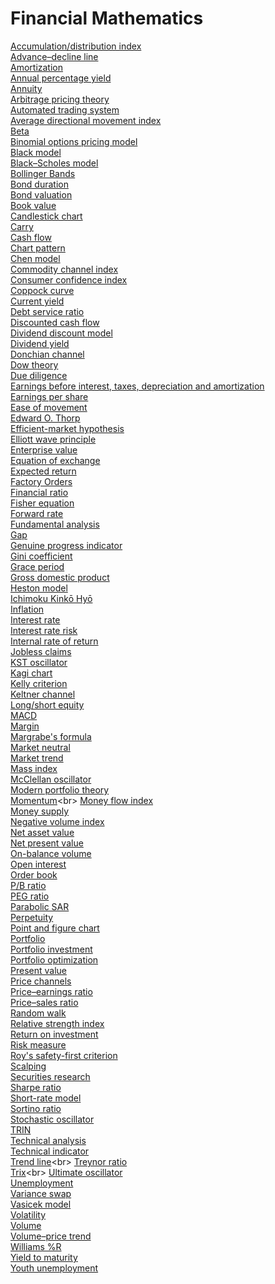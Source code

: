 # Financial Mathematics
[Accumulation/distribution index](https://en.wikipedia.org/wiki/Accumulation/distribution_index)<br>
[Advance–decline line](https://en.wikipedia.org/wiki/Advance%E2%80%93decline_line)<br>
[Amortization](https://en.wikipedia.org/wiki/Amortization_(business))<br>
[Annual percentage yield](https://en.wikipedia.org/wiki/Annual_percentage_yield)<br>
[Annuity](https://en.wikipedia.org/wiki/Annuity)<br>
[Arbitrage pricing theory](https://en.wikipedia.org/wiki/Arbitrage_pricing_theory)<br>
[Automated trading system](https://en.wikipedia.org/wiki/Automated_trading_system)<br>
[Average directional movement index](https://en.wikipedia.org/wiki/Average_directional_movement_index)<br>
[Beta](https://en.wikipedia.org/wiki/Beta_(finance))<br>
[Binomial options pricing model](https://en.wikipedia.org/wiki/Binomial_options_pricing_model)<br>
[Black model](https://en.wikipedia.org/wiki/Black_model)<br>
[Black–Scholes model](https://en.wikipedia.org/wiki/Black%E2%80%93Scholes_model)<br>
[Bollinger Bands](https://en.wikipedia.org/wiki/Bollinger_Bands)<br>
[Bond duration](https://en.wikipedia.org/wiki/Bond_duration)<br>
[Bond valuation](https://en.wikipedia.org/wiki/Bond_valuation)<br>
[Book value](https://en.wikipedia.org/wiki/Book_value)<br>
[Candlestick chart](https://en.wikipedia.org/wiki/Candlestick_chart)<br>
[Carry](https://en.wikipedia.org/wiki/Carry_(investment))<br>
[Cash flow](https://en.wikipedia.org/wiki/Cash_flow)<br>
[Chart pattern](https://en.wikipedia.org/wiki/Chart_pattern)<br>
[Chen model](https://en.wikipedia.org/wiki/Chen_model)<br>
[Commodity channel index](https://en.wikipedia.org/wiki/Commodity_channel_index)<br>
[Consumer confidence index](https://en.wikipedia.org/wiki/Consumer_confidence_index)<br>
[Coppock curve](https://en.wikipedia.org/wiki/Coppock_curve)<br>
[Current yield](https://en.wikipedia.org/wiki/Current_yield)<br>
[Debt service ratio](https://en.wikipedia.org/wiki/Debt_service_ratio)<br>
[Discounted cash flow](https://en.wikipedia.org/wiki/Discounted_cash_flow)<br>
[Dividend discount model](https://en.wikipedia.org/wiki/Dividend_discount_model)<br>
[Dividend yield](https://en.wikipedia.org/wiki/Dividend_yield)<br>
[Donchian channel](https://en.wikipedia.org/wiki/Donchian_channel)<br>
[Dow theory](https://en.wikipedia.org/wiki/Dow_theory)<br>
[Due diligence](https://en.wikipedia.org/wiki/Due_diligence)<br>
[Earnings before interest, taxes, depreciation and amortization](https://en.wikipedia.org/wiki/Earnings_before_interest,_taxes,_depreciation,_and_amortization)<br>
[Earnings per share](https://en.wikipedia.org/wiki/Earnings_per_share)<br>
[Ease of movement](https://en.wikipedia.org/wiki/Ease_of_movement)<br>
[Edward O. Thorp](https://en.wikipedia.org/wiki/Edward_O._Thorp)<br>
[Efficient-market hypothesis](https://en.wikipedia.org/wiki/Efficient-market_hypothesis)<br>
[Elliott wave principle](https://en.wikipedia.org/wiki/Elliott_wave_principle)<br>
[Enterprise value](https://en.wikipedia.org/wiki/Enterprise_value)<br>
[Equation of exchange](https://en.wikipedia.org/wiki/Equation_of_exchange)<br>
[Expected return](https://en.wikipedia.org/wiki/Expected_return)<br>
[Factory Orders](https://en.wikipedia.org/wiki/Factory_Orders)<br>
[Financial ratio](https://en.wikipedia.org/wiki/Financial_ratio)<br>
[Fisher equation](https://en.wikipedia.org/wiki/Fisher_equation)<br>
[Forward rate](https://en.wikipedia.org/wiki/Forward_rate)<br>
[Fundamental analysis](https://en.wikipedia.org/wiki/Fundamental_analysis)<br>
[Gap](https://en.wikipedia.org/wiki/Gap)<br>
[Genuine progress indicator](https://en.wikipedia.org/wiki/Genuine_progress_indicator)<br>
[Gini coefficient](https://en.wikipedia.org/wiki/Gini_coefficient)<br>
[Grace period](https://en.wikipedia.org/wiki/Grace_period)<br>
[Gross domestic product](https://en.wikipedia.org/wiki/Gross_domestic_product)<br>
[Heston model](https://en.wikipedia.org/wiki/Heston_model)<br>
[Ichimoku Kinkō Hyō](https://en.wikipedia.org/wiki/Ichimoku_Kink%C5%8D_Hy%C5%8D)<br>
[Inflation](https://en.wikipedia.org/wiki/Inflation)<br>
[Interest rate](https://en.wikipedia.org/wiki/Interest_rate)<br>
[Interest rate risk](https://en.wikipedia.org/wiki/Interest_rate_risk)<br>
[Internal rate of return](https://en.wikipedia.org/wiki/Internal_rate_of_return)<br>
[Jobless claims](https://en.wikipedia.org/wiki/Jobless_claims)<br>
[KST oscillator](https://en.wikipedia.org/wiki/KST_oscillator)<br>
[Kagi chart](https://en.wikipedia.org/wiki/Kagi_chart)<br>
[Kelly criterion](https://en.wikipedia.org/wiki/Kelly_criterion)<br>
[Keltner channel](https://en.wikipedia.org/wiki/Keltner_channel)<br>
[Long/short equity](https://en.wikipedia.org/wiki/Long/short_equity)<br>
[MACD](https://en.wikipedia.org/wiki/MACD)<br>
[Margin](https://en.wikipedia.org/wiki/Margin_(economics))<br>
[Margrabe's formula](https://en.wikipedia.org/wiki/Margrabe%27s_formula)<br>
[Market neutral](https://en.wikipedia.org/wiki/Market_neutral)<br>
[Market trend](https://en.wikipedia.org/wiki/Market_trend)<br>
[Mass index](https://en.wikipedia.org/wiki/Mass_index)<br>
[McClellan oscillator](https://en.wikipedia.org/wiki/McClellan_oscillator)<br>
[Modern portfolio theory](https://en.wikipedia.org/wiki/Modern_portfolio_theory)<br>
[Momentum](https://en.wikipedia.org/wiki/Momentum_(technical_analysis))<br>
[Money flow index](https://en.wikipedia.org/wiki/Money_flow_index)<br>
[Money supply](https://en.wikipedia.org/wiki/Money_supply)<br>
[Negative volume index](https://en.wikipedia.org/wiki/Negative_volume_index)<br>
[Net asset value](https://en.wikipedia.org/wiki/Net_asset_value)<br>
[Net present value](https://en.wikipedia.org/wiki/Net_present_value)<br>
[On-balance volume](https://en.wikipedia.org/wiki/On-balance_volume)<br>
[Open interest](https://en.wikipedia.org/wiki/Open_interest)<br>
[Order book](https://en.wikipedia.org/wiki/Order_book_(trading))<br>
[P/B ratio](https://en.wikipedia.org/wiki/P/B_ratio)<br>
[PEG ratio](https://en.wikipedia.org/wiki/PEG_ratio)<br>
[Parabolic SAR](https://en.wikipedia.org/wiki/Parabolic_SAR)<br>
[Perpetuity](https://en.wikipedia.org/wiki/Perpetuity)<br>
[Point and figure chart](https://en.wikipedia.org/wiki/Point_and_figure_chart)<br>
[Portfolio](https://en.wikipedia.org/wiki/Portfolio_(finance))<br>
[Portfolio investment](https://en.wikipedia.org/wiki/Portfolio_investment)<br>
[Portfolio optimization](https://en.wikipedia.org/wiki/Portfolio_optimization)<br>
[Present value](https://en.wikipedia.org/wiki/Present_value)<br>
[Price channels](https://en.wikipedia.org/wiki/Price_channels)<br>
[Price–earnings ratio](https://en.wikipedia.org/wiki/Price–earnings_ratio)<br>
[Price–sales ratio](https://en.wikipedia.org/wiki/Price–sales_ratio)<br>
[Random walk](https://en.wikipedia.org/wiki/Random_walk)<br>
[Relative strength index](https://en.wikipedia.org/wiki/Relative_strength_index)<br>
[Return on investment](https://en.wikipedia.org/wiki/Return_on_investment)<br>
[Risk measure](https://en.wikipedia.org/wiki/Risk_measure)<br>
[Roy's safety-first criterion](https://en.wikipedia.org/wiki/Roy%27s_safety-first_criterion)<br>
[Scalping](https://en.wikipedia.org/wiki/Scalping_(trading))<br>
[Securities research](https://en.wikipedia.org/wiki/Securities_research)<br>
[Sharpe ratio](https://en.wikipedia.org/wiki/Sharpe_ratio)<br>
[Short-rate model](https://en.wikipedia.org/wiki/Short-rate_model)<br>
[Sortino ratio](https://en.wikipedia.org/wiki/Sortino_ratio)<br>
[Stochastic oscillator](https://en.wikipedia.org/wiki/Stochastic_oscillator)<br>
[TRIN](https://en.wikipedia.org/wiki/TRIN_(finance))<br>
[Technical analysis](https://en.wikipedia.org/wiki/Technical_analysis)<br>
[Technical indicator](https://en.wikipedia.org/wiki/Technical_indicator)<br>
[Trend line](https://en.wikipedia.org/wiki/Trend_line_(technical_analysis))<br>
[Treynor ratio](https://en.wikipedia.org/wiki/Treynor_ratio)<br>
[Trix](https://en.wikipedia.org/wiki/Trix_(technical_analysis))<br>
[Ultimate oscillator](https://en.wikipedia.org/wiki/Ultimate_oscillator)<br>
[Unemployment](https://en.wikipedia.org/wiki/Unemployment)<br>
[Variance swap](https://en.wikipedia.org/wiki/Variance_swap)<br>
[Vasicek model](https://en.wikipedia.org/wiki/Vasicek_model)<br>
[Volatility](https://en.wikipedia.org/wiki/Volatility_(finance))<br>
[Volume](https://en.wikipedia.org/wiki/Volume_(finance))<br>
[Volume–price trend](https://en.wikipedia.org/wiki/Volume%E2%80%93price_trend)<br>
[Williams %R](https://en.wikipedia.org/wiki/Williams_%25R)<br>
[Yield to maturity](https://en.wikipedia.org/wiki/Yield_to_maturity)<br>
[Youth unemployment](https://en.wikipedia.org/wiki/Youth_unemployment)<br>
